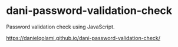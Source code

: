 # dani-password-validation-check
Password validation check using JavaScript.

https://danielqolami.github.io/dani-password-validation-check/

